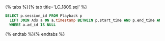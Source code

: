 {% tabs %}{% tab title='LC_1809.sql' %}

```sql
SELECT p.session_id FROM Playback p
  LEFT JOIN Ads a ON a.timestamp BETWEEN p.start_time AND p.end_time AND p.customer_id = a.customer_id
  WHERE a.ad_id IS NULL
```

{% endtab %}{% endtabs %}
